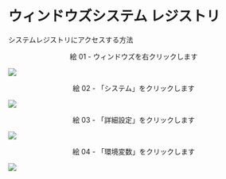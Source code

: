 # ウィンドウズシステム レジストリ

システムレジストリにアクセスする方法

<div align="center">
絵 01 - ウィンドウズを右クリックします
</div>

![](Imagens/Windows-Registro-Modo1-Img01.png)

<div align="center">
絵 02 - 「システム」をクリックします
</div>

![](Imagens/Windows-Registro-Modo1-Img02.png)

<div align="center">
絵 03 - 「詳細設定」をクリックします
</div>

![](Imagens/Windows-Registro-Modo1-Img03.png)

<div align="center">
絵 04 - 「環境変数」をクリックします
</div>

![](Imagens/Windows-Registro-Modo1-Img04.png)

